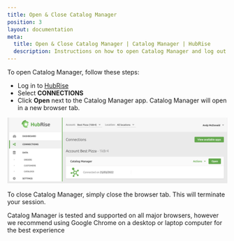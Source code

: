 ```yaml
---
title: Open & Close Catalog Manager
position: 3
layout: documentation
meta:
  title: Open & Close Catalog Manager | Catalog Manager | HubRise
  description: Instructions on how to open Catalog Manager and log out from it. Synchronise catalogs between your EPOS and your other apps.
---
```


To open Catalog Manager, follow these steps:

- Log in to [HubRise](https://manager.hubrise.com)
- Select **CONNECTIONS**
- Click **Open** next to the Catalog Manager app. Catalog Manager will open in a new browser tab.

![Catalog Manager Connections](./images/008-2x-connections.png)

To close Catalog Manager, simply close the browser tab. This will terminate your session.

Catalog Manager is tested and supported on all major browsers, however we recommend using Google Chrome on a desktop or laptop computer for the best experience
